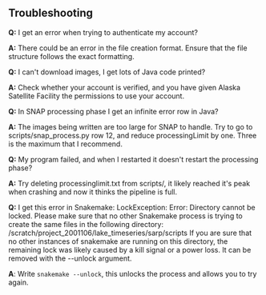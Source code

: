 ## Troubleshooting

**Q:** I get an error when trying to authenticate my account?

**A:** There could be an error in the file creation format. Ensure that the file structure follows the exact formatting.




**Q:** I can't download images, I get lots of Java code printed?

**A:** Check whether your account is verified, and you have given Alaska Satellite Facility the permissions to use your account.




**Q:**  In SNAP processing phase I get an infinite error row in Java?

**A:** The images being written are too large for SNAP to handle. Try to go to scripts/snap_process.py row 12, and reduce processingLimit by one. Three is the maximum that I recommend.




**Q:** My program failed, and when I restarted it doesn't restart the processing phase?

**A:** Try deleting processinglimit.txt from scripts/, it likely reached it's peak when crashing and now it thinks the pipeline is full.

**Q:** I get this error in Snakemake: LockException:
Error: Directory cannot be locked. Please make sure that no other Snakemake process is trying to create the same files in the following directory:
/scratch/project_2001106/lake_timeseries/sarp/scripts
If you are sure that no other instances of snakemake are running on this directory, the remaining lock was likely caused by a kill signal or a power loss. It can be removed with the --unlock argument.


**A**: Write `snakemake --unlock`, this unlocks the process and allows you to try again.